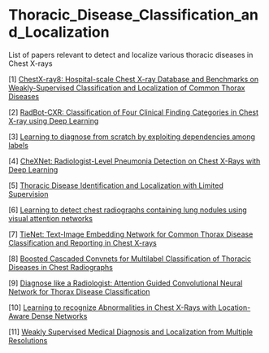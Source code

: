 # Thoracic_Disease_Classification_and_Localization
List of papers relevant to detect and localize various thoracic diseases in Chest X-rays

[1] [ChestX-ray8: Hospital-scale Chest X-ray Database and Benchmarks on Weakly-Supervised Classification and Localization of Common Thorax Diseases](https://arxiv.org/abs/1705.02315)

[2] [RadBot-CXR: Classification of Four Clinical Finding Categories in Chest X-ray using Deep Learning](https://openreview.net/pdf?id=B1tMhcIDM)

[3] [Learning to diagnose from scratch by exploiting dependencies among labels](https://arxiv.org/abs/1710.10501)

[4] [CheXNet: Radiologist-Level Pneumonia Detection on Chest X-Rays with Deep Learning](https://arxiv.org/abs/1711.05225)

[5] [Thoracic Disease Identification and Localization with Limited Supervision](https://arxiv.org/abs/1711.06373)

[6] [Learning to detect chest radiographs containing lung nodules using visual attention networks](https://arxiv.org/abs/1712.00996)

[7] [TieNet: Text-Image Embedding Network for Common Thorax Disease Classification and Reporting in Chest X-rays](https://arxiv.org/abs/1801.04334)

[8] [Boosted Cascaded Convnets for Multilabel Classification of Thoracic Diseases in Chest Radiographs](https://arxiv.org/abs/1711.08760)

[9] [Diagnose like a Radiologist: Attention Guided Convolutional Neural Network for Thorax Disease Classification](https://arxiv.org/abs/1801.09927)

[10] [Learning to recognize Abnormalities in Chest X-Rays with Location-Aware Dense Networks](https://arxiv.org/pdf/1803.04565.pdf)

[11] [Weakly Supervised Medical Diagnosis and Localization from Multiple Resolutions](https://arxiv.org/abs/1803.07703)
